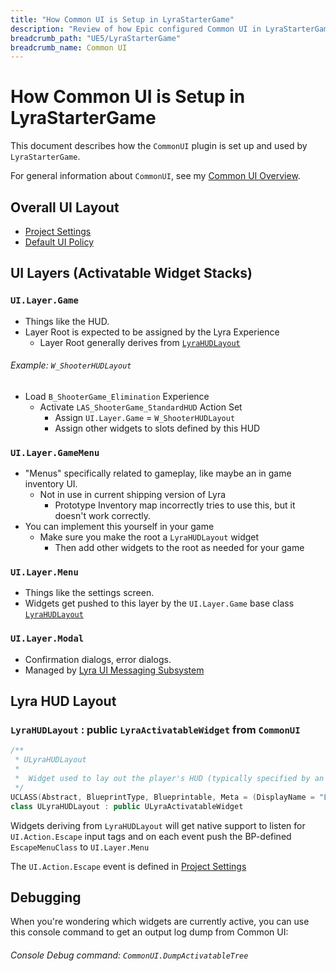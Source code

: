 ```yaml
---
title: "How Common UI is Setup in LyraStarterGame"
description: "Review of how Epic configured Common UI in LyraStarterGame"
breadcrumb_path: "UE5/LyraStarterGame"
breadcrumb_name: Common UI
---
```



# How Common UI is Setup in LyraStarterGame

This document describes how the `CommonUI` plugin is set up and used by `LyraStarterGame`.

For general information about `CommonUI`, see my [Common UI Overview](/UE5/CommonUI/).


## Overall UI Layout

- [Project Settings](./ProjectSettings)
- [Default UI Policy](./DefaultUIPolicy)


## UI Layers (Activatable Widget Stacks)

### `UI.Layer.Game`
- Things like the HUD.
- Layer Root is expected to be assigned by the Lyra Experience
  - Layer Root generally derives from [`LyraHUDLayout`](#LyraHUDLayout)

###### Example: `W_ShooterHUDLayout`
- Load `B_ShooterGame_Elimination` Experience
  - Activate `LAS_ShooterGame_StandardHUD` Action Set
    - Assign `UI.Layer.Game` = `W_ShooterHUDLayout`
    - Assign other widgets to slots defined by this HUD

### `UI.Layer.GameMenu`
- "Menus" specifically related to gameplay, like maybe an in game inventory UI.
  - Not in use in current shipping version of Lyra
    - Prototype Inventory map incorrectly tries to use this, but it doesn't work correctly.
- You can implement this yourself in your game
  - Make sure you make the root a `LyraHUDLayout` widget
    - Then add other widgets to the root as needed for your game

### `UI.Layer.Menu`
- Things like the settings screen.
- Widgets get pushed to this layer by the `UI.Layer.Game` base class [`LyraHUDLayout`](#LyraHUDLayout)

### `UI.Layer.Modal`
- Confirmation dialogs, error dialogs.
- Managed by [Lyra UI Messaging Subsystem](./LyraUIMessagingSubsystem)


<a id="LyraHUDLayout"></a>
## Lyra HUD Layout
### `LyraHUDLayout` : public `LyraActivatableWidget` from `CommonUI`
```c++
/**
 * ULyraHUDLayout
 *
 *	Widget used to lay out the player's HUD (typically specified by an Add Widgets action in the experience)
 */
UCLASS(Abstract, BlueprintType, Blueprintable, Meta = (DisplayName = "Lyra HUD Layout", Category = "Lyra|HUD"))
class ULyraHUDLayout : public ULyraActivatableWidget
```

Widgets deriving from `LyraHUDLayout` will get native support to listen for
`UI.Action.Escape`
input tags and on each event push the BP-defined `EscapeMenuClass` to
`UI.Layer.Menu`

The `UI.Action.Escape` event is defined in [Project Settings](./ProjectSettings)


## Debugging

When you're wondering which widgets are currently active, you can use this console command to get
an output log dump from Common UI:

###### Console Debug command: `CommonUI.DumpActivatableTree`


